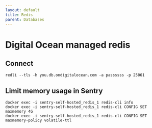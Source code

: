 ```yaml
---
layout: default
title: Redis
parent: Databases
---
```


# Digital Ocean managed redis

## Connect

```
redli --tls -h you.db.ondigitalocean.com -a passssss -p 25061
```

## Limit memory usage in Sentry
```
docker exec -i sentry-self-hosted_redis_1 redis-cli info
docker exec -i sentry-self-hosted_redis_1 redis-cli CONFIG SET maxmemory 4G
docker exec -i sentry-self-hosted_redis_1 redis-cli CONFIG SET maxmemory-policy volatile-ttl
```

